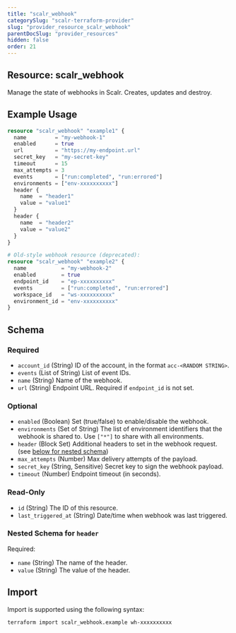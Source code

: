 ```yaml
---
title: "scalr_webhook"
categorySlug: "scalr-terraform-provider"
slug: "provider_resource_scalr_webhook"
parentDocSlug: "provider_resources"
hidden: false
order: 21
---
```

## Resource: scalr_webhook

Manage the state of webhooks in Scalr. Creates, updates and destroy.

## Example Usage

```terraform
resource "scalr_webhook" "example1" {
  name         = "my-webhook-1"
  enabled      = true
  url          = "https://my-endpoint.url"
  secret_key   = "my-secret-key"
  timeout      = 15
  max_attempts = 3
  events       = ["run:completed", "run:errored"]
  environments = ["env-xxxxxxxxxx"]
  header {
    name  = "header1"
    value = "value1"
  }
  header {
    name  = "header2"
    value = "value2"
  }
}

# Old-style webhook resource (deprecated):
resource "scalr_webhook" "example2" {
  name           = "my-webhook-2"
  enabled        = true
  endpoint_id    = "ep-xxxxxxxxxx"
  events         = ["run:completed", "run:errored"]
  workspace_id   = "ws-xxxxxxxxxx"
  environment_id = "env-xxxxxxxxxx"
}
```

<!-- schema generated by tfplugindocs -->
## Schema

### Required

- `account_id` (String) ID of the account, in the format `acc-<RANDOM STRING>`.
- `events` (List of String) List of event IDs.
- `name` (String) Name of the webhook.
- `url` (String) Endpoint URL. Required if `endpoint_id` is not set.

### Optional

- `enabled` (Boolean) Set (true/false) to enable/disable the webhook.
- `environments` (Set of String) The list of environment identifiers that the webhook is shared to. Use `["*"]` to share with all environments.
- `header` (Block Set) Additional headers to set in the webhook request. (see [below for nested schema](#nestedblock--header))
- `max_attempts` (Number) Max delivery attempts of the payload.
- `secret_key` (String, Sensitive) Secret key to sign the webhook payload.
- `timeout` (Number) Endpoint timeout (in seconds).

### Read-Only

- `id` (String) The ID of this resource.
- `last_triggered_at` (String) Date/time when webhook was last triggered.

<a id="nestedblock--header"></a>
### Nested Schema for `header`

Required:

- `name` (String) The name of the header.
- `value` (String) The value of the header.

## Import

Import is supported using the following syntax:

```shell
terraform import scalr_webhook.example wh-xxxxxxxxxx
```
